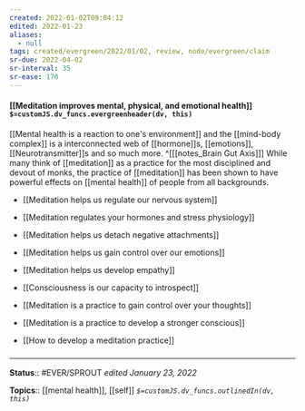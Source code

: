 ```yaml
---
created: 2022-01-02T09:04:12 
edited: 2022-01-23
aliases:
  - null
tags: created/evergreen/2022/01/02, review, node/evergreen/claim
sr-due: 2022-04-02
sr-interval: 35
sr-ease: 170
---
```


#### [[Meditation improves mental, physical, and emotional health]] `$=customJS.dv_funcs.evergreenheader(dv, this)`

[[Mental health is a reaction to one's environment]] and the [[mind-body complex]] is a interconnected web of [[hormone]]s, [[emotions]], [[Neurotransmitter]]s and so much more.
^[[[notes_Brain Gut Axis]]]
While many think of [[meditation]] as a practice for the most disciplined and devout of monks, the practice of [[meditation]] has been shown to have powerful effects on [[mental health]] of people from all backgrounds.  

- [[Meditation helps us regulate our nervous system]]
- [[Meditation regulates your hormones and stress physiology]]

- [[Meditation helps us detach negative attachments]]
- [[Meditation helps us gain control over our emotions]]
- [[Meditation helps us develop empathy]]

- [[Consciousness is our capacity to introspect]]
- [[Meditation is a practice to gain control over your thoughts]]
- [[Meditation is a practice to develop a stronger conscious]]

- [[How to develop a meditation practice]]

### <hr class="footnote"/>

**Status**:: #EVER/SPROUT 
*edited January 23, 2022*

**Topics**:: [[mental health]], [[self]]
*`$=customJS.dv_funcs.outlinedIn(dv, this)`*
